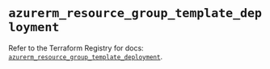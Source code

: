 # `azurerm_resource_group_template_deployment`

Refer to the Terraform Registry for docs: [`azurerm_resource_group_template_deployment`](https://registry.terraform.io/providers/hashicorp/azurerm/3.86.0/docs/resources/resource_group_template_deployment).
